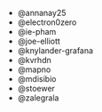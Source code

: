 * @annanay25
* @electron0zero
* @ie-pham
* @joe-elliott
* @knylander-grafana
* @kvrhdn
* @mapno
* @mdisibio
* @stoewer
* @zalegrala